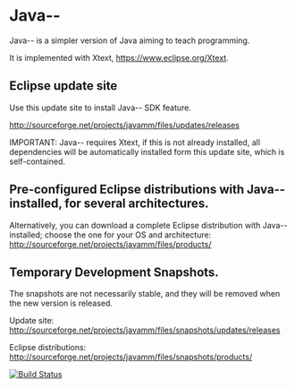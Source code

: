 # Java--
Java-- is a simpler version of Java aiming to teach programming.

It is implemented with Xtext, https://www.eclipse.org/Xtext.

## Eclipse update site

Use this update site to install Java-- SDK feature.

http://sourceforge.net/projects/javamm/files/updates/releases

IMPORTANT: Java-- requires Xtext, if this is not already installed, all dependencies will be automatically installed form this update site, which is self-contained.

## Pre-configured Eclipse distributions with Java-- installed, for several architectures.

Alternatively, you can download a complete Eclipse distribution with Java-- installed; choose the one for your OS and architecture:
http://sourceforge.net/projects/javamm/files/products/

## Temporary Development Snapshots.

The snapshots are not necessarily stable, and they will be removed when the new version is released.

Update site: http://sourceforge.net/projects/javamm/files/snapshots/updates/releases

Eclipse distributions: http://sourceforge.net/projects/javamm/files/snapshots/products/

[![Build Status](https://travis-ci.org/LorenzoBettini/javamm.svg?branch=master)](https://travis-ci.org/LorenzoBettini/javamm)
